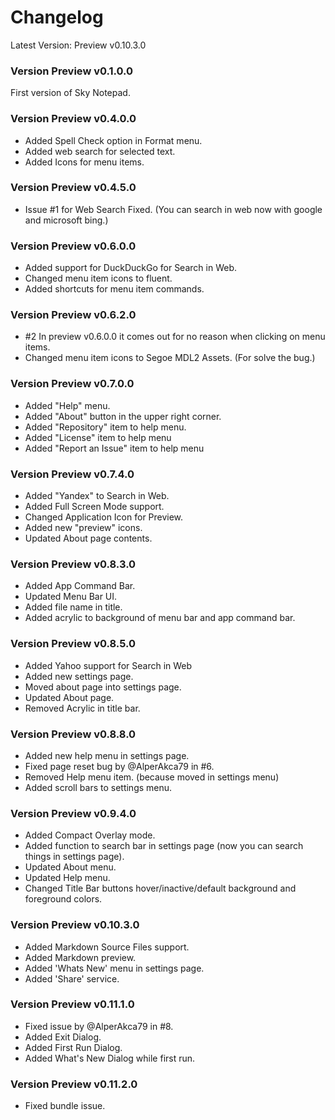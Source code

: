 # Changelog
Latest Version: Preview v0.10.3.0

### Version Preview v0.1.0.0
First version of Sky Notepad.



### Version Preview v0.4.0.0
- Added Spell Check option in Format menu.
- Added web search for selected text.
- Added Icons for menu items.


### Version Preview v0.4.5.0
- Issue #1 for Web Search Fixed. (You can search in web now with google and microsoft bing.)


### Version Preview v0.6.0.0
- Added support for DuckDuckGo for Search in Web.
- Changed menu item icons to fluent.
- Added shortcuts for menu item commands.


### Version Preview v0.6.2.0
- #2 In preview v0.6.0.0 it comes out for no reason when clicking on menu items.
- Changed menu item icons to Segoe MDL2 Assets. (For solve the bug.)


### Version Preview v0.7.0.0
- Added "Help" menu.
- Added "About" button in the upper right corner.
- Added "Repository" item to help menu.
- Added "License" item to help menu
- Added "Report an Issue" item to help menu


### Version Preview v0.7.4.0
- Added "Yandex" to Search in Web.
- Added Full Screen Mode support.
- Changed Application Icon for Preview.
- Added new "preview" icons.
- Updated About page contents.


### Version Preview v0.8.3.0
- Added App Command Bar.
- Updated Menu Bar UI.
- Added file name in title.
- Added acrylic to background of menu bar and app command bar.


### Version Preview v0.8.5.0
- Added Yahoo support for Search in Web
- Added new settings page.
- Moved about page into settings page.
- Updated About page.
- Removed Acrylic in title bar.


### Version Preview v0.8.8.0
- Added new help menu in settings page.
- Fixed page reset bug by @AlperAkca79 in #6.
- Removed Help menu item. (because moved in settings menu)
- Added scroll bars to settings menu.


### Version Preview v0.9.4.0
- Added Compact Overlay mode.
- Added function to search bar in settings page (now you can search things in settings page).
- Updated About menu.
- Updated Help menu.
- Changed Title Bar buttons hover/inactive/default background and foreground colors.


### Version Preview v0.10.3.0
- Added Markdown Source Files support.
- Added Markdown preview.
- Added 'Whats New' menu in settings page.
- Added 'Share' service.


### Version Preview v0.11.1.0
- Fixed issue by @AlperAkca79 in #8.
- Added Exit Dialog.
- Added First Run Dialog.
- Added What's New Dialog while first run.


### Version Preview v0.11.2.0
- Fixed bundle issue.